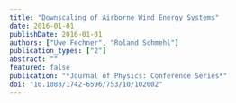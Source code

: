 ```yaml
---
title: "Downscaling of Airborne Wind Energy Systems"
date: 2016-01-01
publishDate: 2016-01-01
authors: ["Uwe Fechner", "Roland Schmehl"]
publication_types: ["2"]
abstract: ""
featured: false
publication: "*Journal of Physics: Conference Series*"
doi: "10.1088/1742-6596/753/10/102002"
---
```



